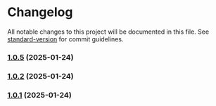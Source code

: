 # Changelog

All notable changes to this project will be documented in this file. See [standard-version](https://github.com/conventional-changelog/standard-version) for commit guidelines.

### [1.0.5](https://github.com/ZeynalliZeynal/everest-ui/compare/v0.0.8...v1.0.5) (2025-01-24)

### [1.0.2](https://github.com/ZeynalliZeynal/everest-ui/compare/v1.0.1...v1.0.2) (2025-01-24)

### [1.0.1](https://github.com/ZeynalliZeynal/everest-ui/compare/v1.2.0...v1.0.1) (2025-01-24)
